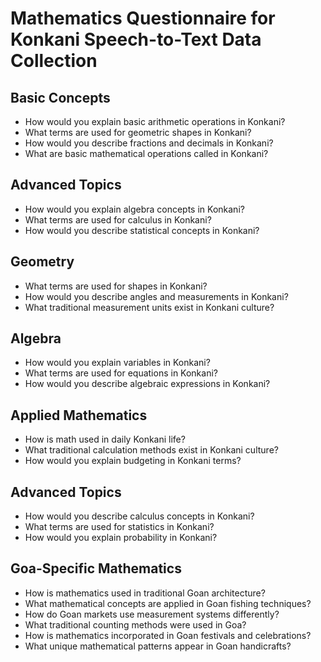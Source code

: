 # Mathematics Questionnaire for Konkani Speech-to-Text Data Collection

## Basic Concepts

- How would you explain basic arithmetic operations in Konkani?
- What terms are used for geometric shapes in Konkani?
- How would you describe fractions and decimals in Konkani?
- What are basic mathematical operations called in Konkani?

## Advanced Topics

- How would you explain algebra concepts in Konkani?
- What terms are used for calculus in Konkani?
- How would you describe statistical concepts in Konkani?

## Geometry

- What terms are used for shapes in Konkani?
- How would you describe angles and measurements in Konkani?
- What traditional measurement units exist in Konkani culture?

## Algebra

- How would you explain variables in Konkani?
- What terms are used for equations in Konkani?
- How would you describe algebraic expressions in Konkani?

## Applied Mathematics

- How is math used in daily Konkani life?
- What traditional calculation methods exist in Konkani culture?
- How would you explain budgeting in Konkani terms?

## Advanced Topics

- How would you describe calculus concepts in Konkani?
- What terms are used for statistics in Konkani?
- How would you explain probability in Konkani?

## Goa-Specific Mathematics

- How is mathematics used in traditional Goan architecture?
- What mathematical concepts are applied in Goan fishing techniques?
- How do Goan markets use measurement systems differently?
- What traditional counting methods were used in Goa?
- How is mathematics incorporated in Goan festivals and celebrations?
- What unique mathematical patterns appear in Goan handicrafts?
